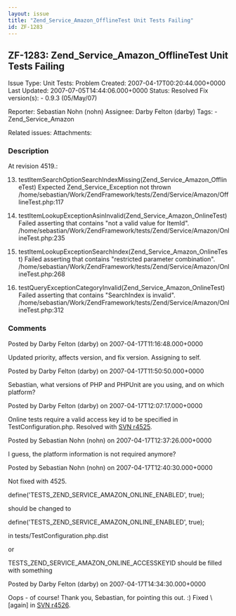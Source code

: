 ```yaml
---
layout: issue
title: "Zend_Service_Amazon_OfflineTest Unit Tests Failing"
id: ZF-1283
---
```


ZF-1283: Zend\_Service\_Amazon\_OfflineTest Unit Tests Failing
--------------------------------------------------------------

 Issue Type: Unit Tests: Problem Created: 2007-04-17T00:20:44.000+0000 Last Updated: 2007-07-05T14:44:06.000+0000 Status: Resolved Fix version(s): - 0.9.3 (05/May/07)
 
 Reporter:  Sebastian Nohn (nohn)  Assignee:  Darby Felton (darby)  Tags: - Zend\_Service\_Amazon
 
 Related issues: 
 Attachments: 
### Description

At revision 4519.:

13) testItemSearchOptionSearchIndexMissing(Zend\_Service\_Amazon\_OfflineTest) Expected Zend\_Service\_Exception not thrown /home/sebastian/Work/ZendFramework/tests/Zend/Service/Amazon/OfflineTest.php:117

14) testItemLookupExceptionAsinInvalid(Zend\_Service\_Amazon\_OnlineTest) Failed asserting that contains "not a valid value for ItemId". /home/sebastian/Work/ZendFramework/tests/Zend/Service/Amazon/OnlineTest.php:235

15) testItemLookupExceptionSearchIndex(Zend\_Service\_Amazon\_OnlineTest) Failed asserting that contains "restricted parameter combination". /home/sebastian/Work/ZendFramework/tests/Zend/Service/Amazon/OnlineTest.php:268

16) testQueryExceptionCategoryInvalid(Zend\_Service\_Amazon\_OnlineTest) Failed asserting that contains "SearchIndex is invalid". /home/sebastian/Work/ZendFramework/tests/Zend/Service/Amazon/OnlineTest.php:312

 

 

### Comments

Posted by Darby Felton (darby) on 2007-04-17T11:16:48.000+0000

Updated priority, affects version, and fix version. Assigning to self.

 

 

Posted by Darby Felton (darby) on 2007-04-17T11:50:50.000+0000

Sebastian, what versions of PHP and PHPUnit are you using, and on which platform?

 

 

Posted by Darby Felton (darby) on 2007-04-17T12:07:17.000+0000

Online tests require a valid access key id to be specified in TestConfiguration.php. Resolved with [SVN r4525](http://framework.zend.com/fisheye/changelog/Zend_Framework/?cs=4525).

 

 

Posted by Sebastian Nohn (nohn) on 2007-04-17T12:37:26.000+0000

I guess, the platform information is not required anymore?

 

 

Posted by Sebastian Nohn (nohn) on 2007-04-17T12:40:30.000+0000

Not fixed with 4525.

define('TESTS\_ZEND\_SERVICE\_AMAZON\_ONLINE\_ENABLED', true);

should be changed to

define('TESTS\_ZEND\_SERVICE\_AMAZON\_ONLINE\_ENABLED', true);

in tests/TestConfiguration.php.dist

or

TESTS\_ZEND\_SERVICE\_AMAZON\_ONLINE\_ACCESSKEYID should be filled with something

 

 

Posted by Darby Felton (darby) on 2007-04-17T14:34:30.000+0000

Oops - of course! Thank you, Sebastian, for pointing this out. :) Fixed \\[again] in [SVN r4526](http://framework.zend.com/fisheye/changelog/Zend_Framework/?cs=4526).

 

 